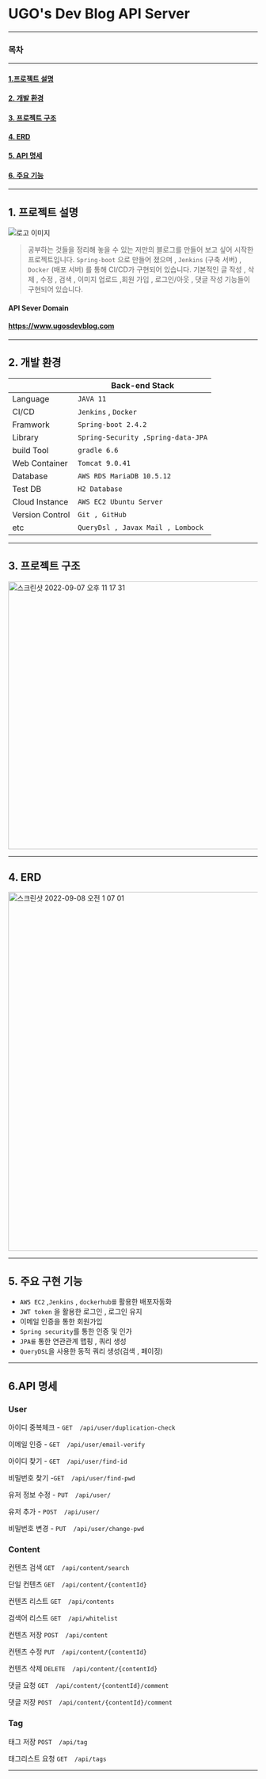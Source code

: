 
# UGO's Dev Blog API Server

---
### 목차

---

#### [1.프로젝트 설명](#1.-프로젝트-설명)

#### [2. 개발 환경](#2.-개발-환경)

#### [3. 프로젝트 구조](#3.-프로젝트-구조)

#### [4. ERD](#4.-ERD)

#### [5. API 명세](#5.-API-명세)

#### [6. 주요 기능](#6.-주요-기능)

---

## 1. 프로젝트 설명

![로고 이미지](https://img1.daumcdn.net/thumb/R1280x0/?scode=mtistory2&fname=https%3A%2F%2Fblog.kakaocdn.net%2Fdn%2FEACL2%2FbtrnfBYVtgA%2FL4dVWu9Dv4RddOZrhwxBrK%2Fimg.png)


> 공부하는 것들을 정리해 놓을 수 있는 저만의 블로그를 만들어 보고 싶어 시작한 프로젝트입니다. `Spring-boot` 으로 만들어 졌으며 , 
`Jenkins` (구축 서버) , `Docker` (배포 서버) 를 통해 CI/CD가 구현되어 있습니다.
기본적인 글 작성 , 삭제 , 수정 , 검색 ,  이미지 업로드 ,회원 가입  , 로그인/아웃 , 댓글 작성 기능들이 구현되어 있습니다.  


#### API Sever Domain

####  https://www.ugosdevblog.com

---

## 2. 개발 환경

|                 | Back-end Stack                   |
|-----------------|----------------------------------|  
| Language        | `JAVA 11  `                        |
| CI/CD           | `Jenkins` , `Docker`                 |
| Framwork        | `Spring-boot 2.4.2  `              |
| Library         | `Spring-Security ,Spring-data-JPA` |
| build Tool      | `gradle 6.6 `                      |
| Web Container   | `Tomcat 9.0.41    `                |
| Database        | `AWS RDS MariaDB 10.5.12`          |
| Test DB         | `H2 Database`                      |
| Cloud Instance  |` AWS EC2 Ubuntu Server  `          |
| Version Control | `Git , GitHub `                    |
| etc             | `QueryDsl , Javax Mail , Lombock`  |

---

## 3. 프로젝트 구조

<img width="541" alt="스크린샷 2022-09-07 오후 11 17 31" src="https://user-images.githubusercontent.com/51349774/188903227-5014a683-320a-405c-a73f-ff51d5c7a12f.png">

---

## 4. ERD

<img width="725" alt="스크린샷 2022-09-08 오전 1 07 01" src="https://user-images.githubusercontent.com/51349774/188929378-4e113a53-1a5b-4c8b-868f-87d6b6536b21.png">

---

## 5. 주요 구현 기능

- `AWS EC2` ,`Jenkins` , `dockerhub를` 활용한 배포자동화
- `JWT token` 을 활용한 로그인 , 로그인 유지
- 이메일 인증을 통한 회원가입
- `Spring security`를 통한 인증 및 인가
- `JPA를` 통한 연관관계 맵핑 , 쿼리 생성
- `QueryDSL`을 사용한 동적 쿼리 생성(검색 , 페이징)

---

## 6.API 명세

### User

아이디 중복체크 -	`GET  /api/user/duplication-check`

이메일 인증 - `GET  /api/user/email-verify`

아이디 찾기 - `GET  /api/user/find-id`

비밀번호 찾기 -`GET  /api/user/find-pwd`

유저 정보 수정 - `PUT  /api/user/`

유저 추가 - `POST  /api/user/`

비밀번호 변경 - `PUT  /api/user/change-pwd`

### Content

컨텐츠 검색	`GET  /api/content/search`

단일 컨텐츠	`GET  /api/content/{contentId}`

컨텐츠 리스트	`GET  /api/contents`

검색어 리스트	`GET  /api/whitelist`

컨텐츠 저장	`POST  /api/content`

컨텐츠 수정	`PUT  /api/content/{contentId}`

컨텐츠 삭제	`DELETE  /api/content/{contentId}`

댓글 요청	`GET  /api/content/{contentId}/comment`

댓글 저장	`POST  /api/content/{contentId}/comment`


### Tag

태그 저장	`POST  /api/tag`

태그리스트 요청	`GET  /api/tags`

---

